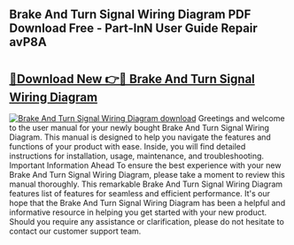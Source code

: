 ## Brake And Turn Signal Wiring Diagram PDF Download Free - Part-lnN User Guide Repair avP8A

# <h2><a href="http://dflkkrd.blite.top/?on=Brake+And+Turn+Signal+Wiring+Diagram">🔗Download New 👉🔴 Brake And Turn Signal Wiring Diagram</a></h2>

[![Brake And Turn Signal Wiring Diagram download](https://i.imgur.com/lujVjoI.png)](http://dflkkrd.blite.top/?on=Brake+And+Turn+Signal+Wiring+Diagram)
Greetings and welcome to the user manual for your newly bought Brake And Turn Signal Wiring Diagram. This manual is designed to help you navigate the features and functions of your product with ease. Inside, you will find detailed instructions for installation, usage, maintenance, and troubleshooting. Important Information Ahead To ensure the best experience with your new Brake And Turn Signal Wiring Diagram, please take a moment to review this manual thoroughly. This remarkable Brake And Turn Signal Wiring Diagram features list of features for seamless and efficient performance. It's our hope that the Brake And Turn Signal Wiring Diagram has been a helpful and informative resource in helping you get started with your new product. Should you require any assistance or clarification, please do not hesitate to contact our customer support team.
